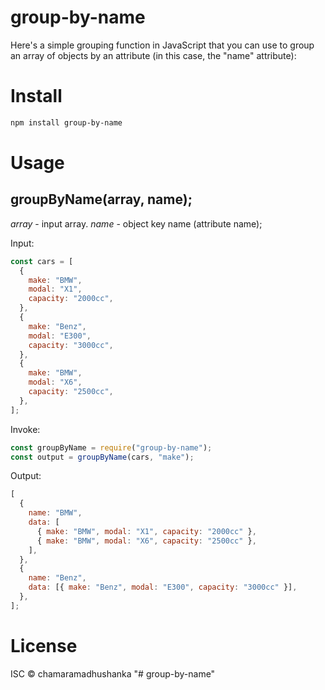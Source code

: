 # group-by-name

Here's a simple grouping function in JavaScript that you can use to group an array of objects by an attribute (in this case, the "name" attribute):

# Install

```sh
npm install group-by-name
```

# Usage

## groupByName(array, name);

_array_ - input array.
_name_ - object key name (attribute name);

Input:

```js
const cars = [
  {
    make: "BMW",
    modal: "X1",
    capacity: "2000cc",
  },
  {
    make: "Benz",
    modal: "E300",
    capacity: "3000cc",
  },
  {
    make: "BMW",
    modal: "X6",
    capacity: "2500cc",
  },
];
```

Invoke:

```js
const groupByName = require("group-by-name");
const output = groupByName(cars, "make");
```

Output:

```js
[
  {
    name: "BMW",
    data: [
      { make: "BMW", modal: "X1", capacity: "2000cc" },
      { make: "BMW", modal: "X6", capacity: "2500cc" },
    ],
  },
  {
    name: "Benz",
    data: [{ make: "Benz", modal: "E300", capacity: "3000cc" }],
  },
];
```

# License

ISC © chamaramadhushanka
"# group-by-name"
